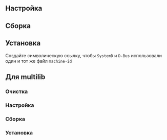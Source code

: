 <pkg :name="'dbus'" instsize showsbu2></pkg>

## Настройка
<package-script :package="'dbus'" :type="'configure'"></package-script>

## Сборка
<package-script :package="'dbus'" :type="'build'"></package-script>


## Установка
<package-script :package="'dbus'" :type="'install'"></package-script>

Создайте символическую ссылку, чтобы `SystemD` и `D-Bus` использовали один и тот же файл `machine-id`
<package-script :package="'dbus'" :type="'postinstall'"></package-script>

## Для multilib

### Очистка
<package-script :package="'dbus'" :type="'multi_prepare'"></package-script>

### Настройка
<package-script :package="'dbus'" :type="'multi_configure'"></package-script>

### Сборка 
<package-script :package="'dbus'" :type="'multi_build'"></package-script>

### Установка
<package-script :package="'dbus'" :type="'multi_install'"></package-script>

<script>
	new Vue({ el: '#main' })
</script> 
